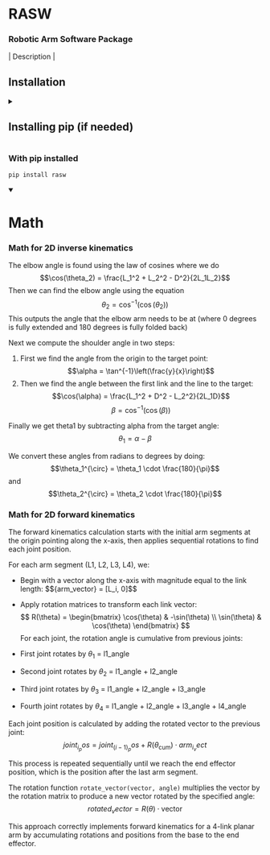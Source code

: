 # RASW
### Robotic Arm Software Package

| Description |

## Installation

<details>
<summary><h2>Installing pip (if needed)</h2></summary>
<details>
<summary>Windows</summary>
```
py -m ensurepip --default-pip
```
</details>
<details>
<summary>Mac/Linux</summary>
```
python3 -m ensurepip --default-pip
```
</details>
</details>

### <b>With pip installed</b>
```
pip install rasw
```
<details open>
<summary><h1>Math</h1></summary>
<h3>Math for 2D inverse kinematics</h3>

The elbow angle is found using the law of cosines where we do
    $$\cos(\theta_2) = \frac{L_1^2 + L_2^2 - D^2}{2L_1L_2}$$
Then we can find the elbow angle using the equation
    $$\theta_2 = \cos^{-1}(\cos(\theta_2))$$
This outputs the angle that the elbow arm needs to be at (where 0 degrees is fully extended and 180 degrees is fully folded back)

Next we compute the shoulder angle in two steps:
1. First we find the angle from the origin to the target point:
   $$\alpha = \tan^{-1}\left(\frac{y}{x}\right)$$
2. Then we find the angle between the first link and the line to the target:
   $$\cos(\alpha) = \frac{L_1^2 + D^2 - L_2^2}{2L_1D}$$
   $$\beta = \cos^{-1}(\cos(\beta))$$

Finally we get theta1 by subtracting alpha from the target angle:
    $$\theta_1 = \alpha - \beta$$

We convert these angles from radians to degrees by doing:
    $$\theta_1^{\circ} = \theta_1 \cdot \frac{180}{\pi}$$ and $$\theta_2^{\circ} = \theta_2 \cdot \frac{180}{\pi}$$

<h3>Math for 2D forward kinematics</h3>

The forward kinematics calculation starts with the initial arm segments at the origin pointing along the x-axis, then applies sequential rotations to find each joint position.

For each arm segment (L1, L2, L3, L4), we:
- Begin with a vector along the x-axis with magnitude equal to the link length:
  $$\{arm_vector} = [L_i, 0]$$

- Apply rotation matrices to transform each link vector:
$$
R(\theta) = \begin{bmatrix}
\cos(\theta) & -\sin(\theta) \\
\sin(\theta) & \cos(\theta)
\end{bmatrix}
$$
For each joint, the rotation angle is cumulative from previous joints:
- First joint rotates by $\theta_1$ = l1_angle
- Second joint rotates by $\theta_2$ = l1_angle + l2_angle
- Third joint rotates by $\theta_3$ = l1_angle + l2_angle + l3_angle
- Fourth joint rotates by $\theta_4$ = l1_angle + l2_angle + l3_angle + l4_angle

Each joint position is calculated by adding the rotated vector to the previous joint:
  $${joint_i_pos} = {joint_(i-1)_pos} + R(\theta_{\text{cum}}) \cdot {arm_i_vect}$$

This process is repeated sequentially until we reach the end effector position, which is the position after the last arm segment.

The rotation function `rotate_vector(vector, angle)` multiplies the vector by the rotation matrix to produce a new vector rotated by the specified angle:
  $${rotated_vector} = R(\theta) \cdot \text{vector}$$

This approach correctly implements forward kinematics for a 4-link planar arm by accumulating rotations and positions from the base to the end effector.

</details>